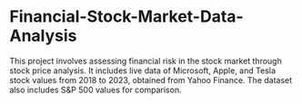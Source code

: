 # Financial-Stock-Market-Data-Analysis
This project involves assessing financial risk in the stock market through stock price analysis. 
It includes live data of Microsoft, Apple, and Tesla stock values from 2018 to 2023, obtained from Yahoo Finance. 
The dataset also includes S&P 500 values for comparison.

